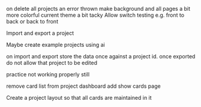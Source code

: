 on delete all projects an error thrown
make background and all pages a bit more colorful
current theme a bit tacky
Allow switch testing e.g. front to back or back to front

Import and export a project

Maybe create example projects using ai

on import and export store the data once against a project id.
once exported do not allow that project to be edited

practice not working properly still

remove card list from project dashboard
add show cards page

Create a project layout so that all cards are maintained in it
